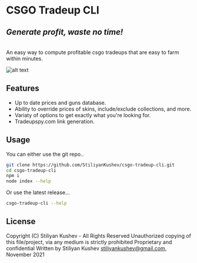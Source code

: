 # CSGO Tradeup CLI
## _Generate profit, waste no time!_
\
An easy way to compute profitable csgo tradeups
that are easy to farm within minutes.

![alt text](https://i.imgur.com/hqpV6WO.png)

## Features
- Up to date prices and guns database.
- Ability to override prices of skins, include/exclude collections, and more.
- Variaty of options to get exactly what you're looking for.
- Tradeupspy.com link generation.

## Usage
You can either use the git repo..

```sh
git clone https://github.com/StiliyanKushev/csgo-tradeup-cli.git
cd csgo-tradeup-cli
npm i
node index --help
```

Or use the latest release...

```sh
csgo-tradeup-cli --help
```

## License
Copyright (C) Stiliyan Kushev - All Rights Reserved
Unauthorized copying of this file/project, via any medium is strictly prohibited
Proprietary and confidential
Written by Stiliyan Kushev <stiliyankushev@gmail.com>, November 2021
